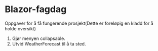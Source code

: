 # Blazor-fagdag
Oppgaver for å få fungerende prosjekt(Dette er foreløpig en kladd for å holde oversikt)
1. Gjør menyen collapsable.
2. Utvid WeatherForecast til å ta sted.